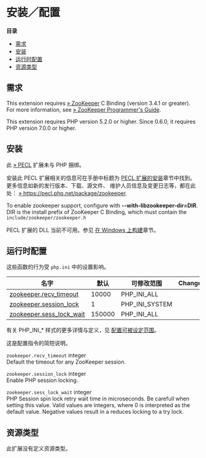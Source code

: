 安装／配置
==========

**目录**

-   [需求](/zookeeper/setup.html#需求)
-   [安装](/zookeeper/setup.html#安装)
-   [运行时配置](/zookeeper/setup.html#运行时配置)
-   [资源类型](/zookeeper/setup.html#资源类型)

需求
----

This extension requires
<a href="https://zookeeper.apache.org/" class="link external">» ZooKeeper</a>
C Binding (version 3.4.1 or greater). For more information, see
<a href="https://zookeeper.apache.org/doc/trunk/zookeeperProgrammers.html#C+Binding" class="link external">» ZooKeeper Programmer's Guide</a>.

This extension requires PHP version 5.2.0 or higher. Since 0.6.0, it
requires PHP version 7.0.0 or higher.

安装
----

此 <a href="https://pecl.php.net/" class="link external">» PECL</a>
扩展未与 PHP 捆绑。

安装此 PECL 扩展相关的信息可在手册中标题为
<a href="/install/pecl.html" class="link">PECL 扩展的安装</a>章节中找到。更多信息如新的发行版本、下载、源文件、
维护人员信息及变更日志等，都在此处：
<a href="https://pecl.php.net/package/zookeeper" class="link external">» https://pecl.php.net/package/zookeeper</a>.

To enable zookeeper support, configure with
**--with-libzookeeper-dir=DIR**. DIR is the install prefix of ZooKeeper
C Binding, which must contain the `include/zookeeper/zookeeper.h`

PECL 扩展的 DLL 当前不可用。参见
<a href="/install/windows/legacy/index.html#install.windows.legacy.building" class="link">在 Windows 上构建</a>章节。

运行时配置
----------

这些函数的行为受 `php.ini` 中的设置影响。

| 名字                                                                       | 默认   | 可修改范围       | Changelog |
|----------------------------------------------------------------------------|--------|------------------|-----------|
| <a href="/zookeeper/setup.html#" class="link">zookeeper.recv_timeout</a>   | 10000  | PHP\_INI\_ALL    |           |
| <a href="/zookeeper/setup.html#" class="link">zookeeper.session_lock</a>   | 1      | PHP\_INI\_SYSTEM |           |
| <a href="/zookeeper/setup.html#" class="link">zookeeper.sess_lock_wait</a> | 150000 | PHP\_INI\_ALL    |           |

有关 PHP\_INI\_\* 样式的更多详情与定义，见
<a href="/configuration/changes/modes.html" class="xref">配置可被设定范围</a>。

这是配置指令的简短说明。

`zookeeper.recv_timeout` <span class="type">integer</span>  
Default the timeout for any ZooKeeper session.

`zookeeper.session_lock` <span class="type">integer</span>  
Enable PHP session locking.

`zookeeper.sess_lock_wait` <span class="type">integer</span>  
PHP Session spin lock retry wait time in microseconds. Be carefull when
setting this value. Valid values are integers, where 0 is interpreted as
the default value. Negative values result in a reduces locking to a try
lock.

资源类型
--------

此扩展没有定义资源类型。
